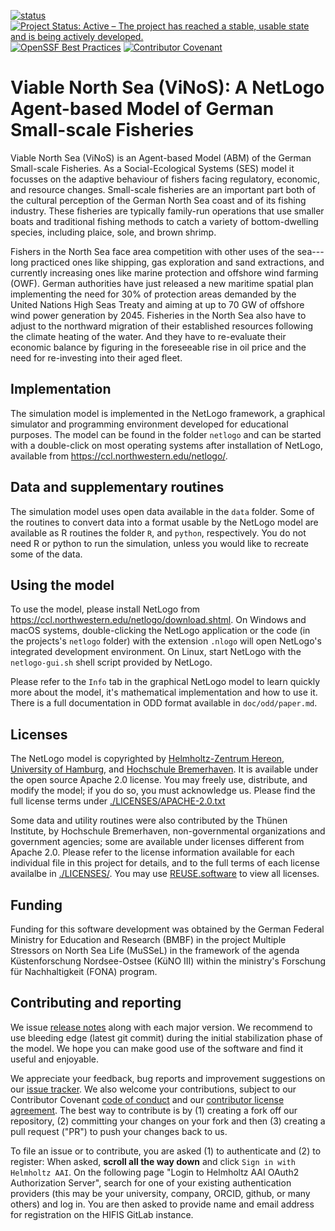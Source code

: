 <!--
SPDX-FileContributor: Carsten Lemmen <carsten.lemmen@hereon.de>
SPDX-FileCopyrightText: 2022-2023 Helmholtz-Zentrum hereon GmbH
SPDX-License-Identifier: CC0-1.0
-->

 [![status](https://joss.theoj.org/papers/84a737c77c6d676d0aefbcef8974b138/status.svg)](https://joss.theoj.org/papers/84a737c77c6d676d0aefbcef8974b138)
 [![Project Status: Active – The project has reached a stable, usable state and is being actively developed.](https://www.repostatus.org/badges/latest/active.svg)](https://www.repostatus.org/#active)
 [![OpenSSF Best Practices](https://bestpractices.coreinfrastructure.org/projects/7240/badge)](https://bestpractices.coreinfrastructure.org/projects/7240)
 [![Contributor Covenant](https://img.shields.io/badge/Contributor%20Covenant-2.1-4baaaa.svg)](./doc/contributing/code_of_conduct.md)


# Viable North Sea (ViNoS): A NetLogo Agent-based Model of German Small-scale Fisheries

Viable North Sea (ViNoS) is an Agent-based Model (ABM) of the German Small-scale Fisheries.  As a Social-Ecological Systems (SES) model it focusses on the adaptive behaviour of fishers facing regulatory, economic, and resource changes. Small-scale fisheries are an important part both of the cultural perception of the German North Sea coast and of its fishing industry. These fisheries are typically family-run operations that use smaller boats and traditional fishing methods to catch a variety of bottom-dwelling species, including plaice, sole, and brown shrimp.

Fishers in the North Sea face area competition with other uses of the sea---long practiced ones like shipping, gas exploration and sand extractions, and currently increasing ones like marine protection and offshore wind farming (OWF).  German authorities have just released a new maritime spatial plan implementing the need for 30% of protection areas demanded by the United Nations High Seas Treaty and aiming at up to 70 GW of offshore wind power generation by 2045.  Fisheries in the North Sea also have to adjust to the northward migration of their established resources following the climate heating of the water.  And they have to re-evaluate their economic balance by figuring in the foreseeable rise in oil price and the need for re-investing into their aged fleet.

## Implementation

The simulation model is implemented in the NetLogo framework, a graphical simulator and programming
environment developed for educational purposes.  The model can be found in the folder `netlogo` and
can be started with a double-click on most operating systems after installation of NetLogo,
available from https://ccl.northwestern.edu/netlogo/.

## Data and supplementary routines

The simulation model uses open data available in the `data` folder.  Some of the routines to convert
data into a format usable by the NetLogo model are available as R routines the folder `R`, and
`python`, respectively.   You do not need R or python to run the simulation, unless you would like
to recreate some of the data.

## Using the model

To use the model, please install NetLogo from https://ccl.northwestern.edu/netlogo/download.shtml.  On
Windows and macOS systems, double-clicking the NetLogo application or the code (in the projects's
`netlogo` folder) with the extension `.nlogo` will open NetLogo's integrated development environment.
On Linux, start NetLogo with the `netlogo-gui.sh` shell script provided by NetLogo.

Please refer to the `Info` tab in the graphical NetLogo model to learn quickly more about the model, it's
mathematical implementation and how to use it.  There is a full documentation in ODD format available in
`doc/odd/paper.md`.

## Licenses

The NetLogo model is copyrighted by [Helmholtz-Zentrum Hereon](https://www.hereon.de), [University of Hamburg](https://www.uni-hamburg.de), and [Hochschule Bremerhaven](https://www.hs-bremerhaven.de).  It is available under
the open source Apache 2.0 license.  You may freely use, distribute, and modify the model;  if you
do so, you must acknowledge us. Please find the full license terms under [./LICENSES/APACHE-2.0.txt](./LICENSES/APACHE-2.0.txt)

Some data and utility routines were also contributed by the Thünen Institute, by Hochschule Bremerhaven,
non-governmental organizations and government agencies; some are available under licenses different
from Apache 2.0.  Please refer to the license information available for each individual file in
this project for details, and to the full terms of each license availalbe in [./LICENSES/](./LICENSES).
You may use [REUSE.software](https://reuse.software) to view all licenses.

## Funding

Funding for this software development was obtained by the German Federal Ministry for Education
and Research  (BMBF) in the project Multiple Stressors on North Sea Life (MuSSeL) in the
framework of the agenda Küstenforschung Nordsee-Ostsee (KüNO III) within the
ministry's Forschung für Nachhaltigkeit (FONA) program.

## Contributing and reporting

We issue [release notes](./ReleaseNotes.md) along with each major version. We recommend to use bleeding edge (latest git commit) during the initial stabilization phase of the model.  We hope you can make good use of the software and find it useful and enjoyable.

We appreciate your feedback, bug reports and improvement suggestions on our [issue tracker](https://codebase.helmholtz.cloud/mussel/netlogo-northsea-species/-/issues).  We also welcome your contributions, subject to our Contributor
Covenant [code of conduct](./doc/contributing/code_of_conduct.md) and our [contributor license agreement](./doc/contributing/contributing-license.md).  The best way to contribute is by (1) creating a fork off our repository, (2) committing your changes on your fork and then (3) creating a pull request ("PR") to push your changes back to us.

To file an issue or to contribute, you are asked (1) to authenticate and (2) to register:  When asked, **scroll all the way down** and click `Sign in with Helmholtz AAI`.  On the following page "Login to Helmholtz AAI OAuth2 Authorization Server", search for one of your existing authentication providers (this may be your university, company, ORCID, github, or many others) and log in.  You are then asked to provide name and email address for registration on the HIFIS GitLab instance.
